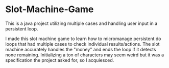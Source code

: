# Slot-Machine-Game
This is a java project utilizing multiple cases and handling user input in a persistent loop.

I made this slot machine game to learn how to micromanage persistent do loops that had multiple cases to check individual results/actions.
The slot machine accurately handles the "money" and ends the loop if it detects none remaining.
Initializing a ton of characters may seem weird but it was a specification the project asked for, so I acquiesced.

